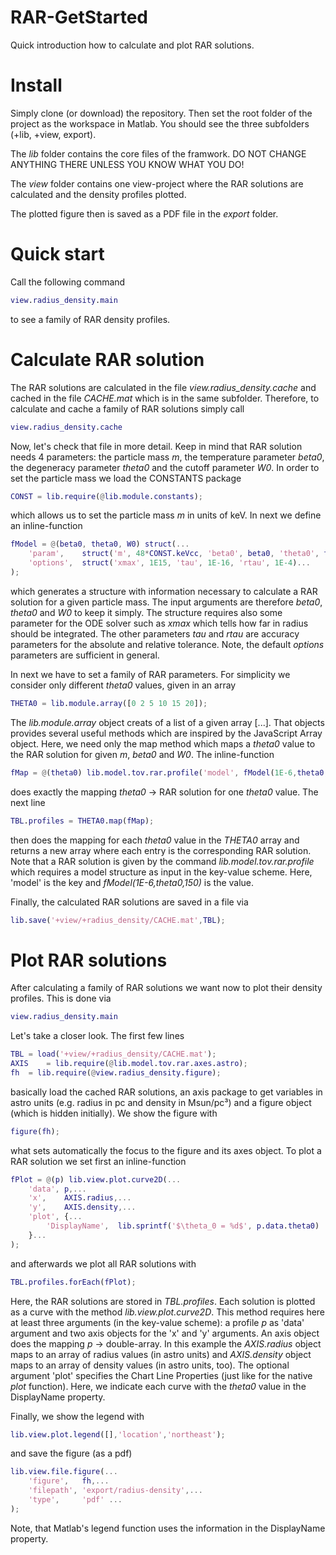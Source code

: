 # RAR-GetStarted
Quick introduction how to calculate and plot RAR solutions.

# Install
Simply clone (or download) the repository. Then set the root folder of the project as the workspace in Matlab. You should see the three subfolders (+lib, +view, export).

The *lib* folder contains the core files of the framwork. DO NOT CHANGE ANYTHING THERE UNLESS YOU KNOW WHAT YOU DO!

The *view* folder contains one view-project where the RAR solutions are calculated and the density profiles plotted.

The plotted figure then is saved as a PDF file in the *export* folder.

# Quick start
Call the following command

````matlab
view.radius_density.main
````

to see a family of RAR density profiles.

# Calculate RAR solution
The RAR solutions are calculated in the file *view.radius_density.cache* and cached in the file *CACHE.mat* which is in the same subfolder. Therefore, to calculate and cache a family of RAR solutions simply call

````matlab
view.radius_density.cache
````
Now, let's check that file in more detail. Keep in mind that RAR solution needs 4 parameters: the particle mass *m*, the temperature parameter *beta0*, the degeneracy parameter *theta0* and the cutoff parameter *W0*. In order to set the particle mass we load the CONSTANTS package

````matlab
CONST = lib.require(@lib.module.constants);
````

which allows us to set the particle mass *m* in units of keV. In next we define an inline-function

````matlab
fModel = @(beta0, theta0, W0) struct(...
	'param',	struct('m', 48*CONST.keVcc, 'beta0', beta0, 'theta0', theta0, 'W0', W0),...
	'options',	struct('xmax', 1E15, 'tau', 1E-16, 'rtau', 1E-4)...
);
````

which generates a structure with information necessary to calculate a RAR solution for a given particle mass. The input arguments are therefore *beta0*, *theta0* and *W0* to keep it simply. The structure requires also some parameter for the ODE solver such as *xmax* which tells how far in radius should be integrated. The other parameters *tau* and *rtau* are accuracy parameters for the absolute and relative tolerance. Note, the default *options* parameters are sufficient in general.

In next we have to set a family of RAR parameters. For simplicity we consider only different *theta0* values, given in an array

````matlab
THETA0 = lib.module.array([0 2 5 10 15 20]);
````

The *lib.module.array* object creats of a list of a given array [...]. That objects provides several useful methods which are inspired by the JavaScript Array object. Here, we need only the map method which maps a *theta0* value to the RAR solution for given *m*, *beta0* and *W0*. The inline-function

````matlab
fMap = @(theta0) lib.model.tov.rar.profile('model', fModel(1E-6,theta0,150));
````

does exactly the mapping *theta0* -> RAR solution for one *theta0* value. The next line

````matlab
TBL.profiles = THETA0.map(fMap);
````

then does the mapping for each *theta0* value in the *THETA0* array and returns a new array where each entry is the corresponding RAR solution. Note that a RAR solution is given by the command *lib.model.tov.rar.profile* which requires a model structure as input in the key-value scheme. Here, 'model' is the key and *fModel(1E-6,theta0,150)* is the value.

Finally, the calculated RAR solutions are saved in a file via

````matlab
lib.save('+view/+radius_density/CACHE.mat',TBL);
````

# Plot RAR solutions
After calculating a family of RAR solutions we want now to plot their density profiles. This is done via

````matlab
view.radius_density.main
````

Let's take a closer look. The first few lines

````matlab
TBL	= load('+view/+radius_density/CACHE.mat');
AXIS	= lib.require(@lib.model.tov.rar.axes.astro);
fh	= lib.require(@view.radius_density.figure);
````
basically load the cached RAR solutions, an axis package to get variables in astro units (e.g. radius in pc and density in Msun/pc³) and a figure object (which is hidden initially). We show the figure with 

````matlab
figure(fh);
````

what sets automatically the focus to the figure and its axes object. To plot a RAR solution we set first an inline-function

````matlab
fPlot = @(p) lib.view.plot.curve2D(...
	'data', p,...
	'x',	AXIS.radius,...
	'y',	AXIS.density,...
	'plot', {...
		'DisplayName',	lib.sprintf('$\theta_0 = %d$', p.data.theta0) ...
	}...
);
````

and afterwards we plot all RAR solutions with

````matlab
TBL.profiles.forEach(fPlot);
````

Here, the RAR solutions are stored in *TBL.profiles*. Each solution is plotted as a curve with the method *lib.view.plot.curve2D*. This method requires here at least three arguments (in the key-value scheme): a profile *p* as 'data' argument and two axis objects for the 'x' and 'y' arguments. An axis object does the mapping *p* -> double-array. In this example the *AXIS.radius* object maps to an array of radius values (in astro units) and *AXIS.density* object maps to an array of density values (in astro units, too). The optional argument 'plot' specifies the Chart Line Properties (just like for the native *plot* function). Here, we indicate each curve with the *theta0* value in the DisplayName property.

Finally, we show the legend with 

````matlab
lib.view.plot.legend([],'location','northeast');
````

and save the figure (as a pdf)

````matlab
lib.view.file.figure(...
	'figure',	fh,...
	'filepath',	'export/radius-density',...
	'type',		'pdf' ...
);
````

Note, that Matlab's legend function uses the information in the DisplayName property.
